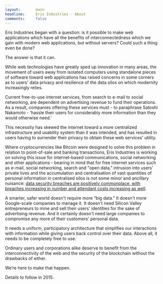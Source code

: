 ```yaml
---
layout:       main
headline:     Eris Industries - About
comments:     false
---
```


Eris Industries began with a question: is it possible to make web applications which have all the benefits of interconnectedness which we gain with modern web applications, but without servers? Could such a thing even be done? 

The answer is that it can. 

While web technologies have greatly sped up innovation in many areas, the movement of users away from isolated computers using standalone pieces of software toward web applications has raised concerns in some corners as to users' data privacy and resilience of the data silos on which modernity increasingly relies. 

Current free-to-use internet services, from search to e-mail to social networking, are dependent on advertising revenue to fund their operations. As a result, companies offering these services must - to paraphrase Satoshi Nakamoto - ‘hassle their users for considerably more information than they would otherwise need.’ 

This necessity has skewed the internet toward a more centralized infrastructure and usability system than it was intended, and has resulted in users having to surrender their privacy to obtain these web services' utility.

Where cryptocurrencies like Bitcoin were designed to solve this problem in relation to point-of-sale and banking transactions, Eris Industries is working on solving this issue for internet-based communications, social networking and other applications - bearing in mind that for free internet services such as e-mail, social networking, search and "open data," intrusion into users' private lives and the accumulation and centralisation of vast quantities of personal information in centralised silos is not some minor and ancillary nuisance: [data security breaches are positively commonplace, with breaches increasing in number and attendant costs increasing as well](http://www.csoonline.com/article/2130877/data-protection/the-15-worst-data-security-breaches-of-the-21st-century.html).

A smarter, safer world doesn't require more “big data.” It doesn't more Google-scale companies to manage it. It doesn't need Silicon Valley entrepreneurs to mine and sell their users' identities for the sake of advertising revenue. And it certainly doesn't need large companies to compromise any more of their customers' personal data. 

It needs a uniform, participatory architecture that simplifies our interactions with information while giving users back control over their data. Above all, it needs to be completely free to use. 

Ordinary users and corporations alike deserve to benefit from the interconnectivity of the web and the security of the blockchain without the drawbacks of either.  

We’re here to make that happen. 

Details to follow in 2015.
